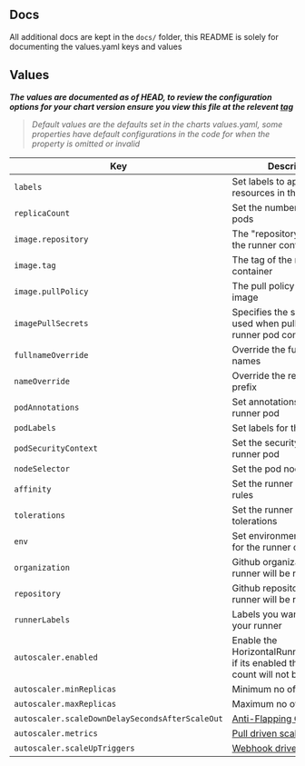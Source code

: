 ## Docs

All additional docs are kept in the `docs/` folder, this README is solely for documenting the values.yaml keys and values

## Values

**_The values are documented as of HEAD, to review the configuration options for your chart version ensure you view this file at the relevent [tag](https://github.com/actions/actions-runner-controller/tags)_**

> _Default values are the defaults set in the charts values.yaml, some properties have default configurations in the code for when the property is omitted or invalid_

| Key                                                      | Description                                                                                                                | Default                                                              |
|----------------------------------------------------------|----------------------------------------------------------------------------------------------------------------------------|----------------------------------------------------------------------|
| `labels`                                                 | Set labels to apply to all resources in the chart                                                                          |                                                                      |
| `replicaCount`                                           | Set the number of runner pods                                                                                          | 1                                                                    |
| `image.repository`                                       | The "repository/image" of the runner container                                                                         | summerwind/actions-runner                                 |
| `image.tag`                                              | The tag of the runner container                                                                                        |                                                                      |
| `image.pullPolicy`                                       | The pull policy of the runner image                                                                                    | IfNotPresent                                                         |
| `imagePullSecrets`                                       | Specifies the secret to be used when pulling the runner pod containers                                                 |                                                                      |
| `fullnameOverride`                                       | Override the full resource names	                                                                                        |                                                                      |
| `nameOverride`                                           | Override the resource name prefix	                                                                                        |                                                                      |
| `podAnnotations`                                         | Set annotations for the runner pod                                                                                     |                                                                      |
| `podLabels`                                              | Set labels for the runner pod                                                                                          |                                                                      |
| `podSecurityContext`                                     | Set the security context to runner pod                                                                                 |                                                                      |
| `nodeSelector`                                           | Set the  pod nodeSelector                                                                                        |                                                                      |
| `affinity`                                               | Set the runner pod affinity rules                                                                                      |                                                                      |
| `tolerations`                                            | Set the runner pod tolerations                                                                                         |                                                                      |
| `env`                                                    | Set environment variables for the runner container                                                                     |                                                                      |
| `organization`                                           | Github organization where runner will be registered                                                                        | test                                                       |
| `repository`                                             | Github repository where runner will be registered                                                                        |                                                          |
| `runnerLabels`                                           | Labels you want to add in your runner                                                                       | test                                                       |
| `autoscaler.enabled`                                     | Enable the HorizontalRunnerAutoscaler, if its enabled then replica count will not be used                                                                    | true                                                       |
| `autoscaler.minReplicas`                                 | Minimum no of replicas                                                                    | 1                                                      |
| `autoscaler.maxReplicas`                                 | Maximum no of replicas                                                                    | 5                                                      |
| `autoscaler.scaleDownDelaySecondsAfterScaleOut`          | [Anti-Flapping Configuration](https://github.com/actions-runner-controller/actions-runner-controller#anti-flapping-configuration)                                                                   | 120                                                     |
| `autoscaler.metrics`                                 | [Pull driven scaling](https://github.com/actions-runner-controller/actions-runner-controller#pull-driven-scaling)                                                                    | default                                                      |
| `autoscaler.scaleUpTriggers`                         | [Webhook driven scaling](https://github.com/actions-runner-controller/actions-runner-controller#webhook-driven-scaling)                                                                    |                                                     |

